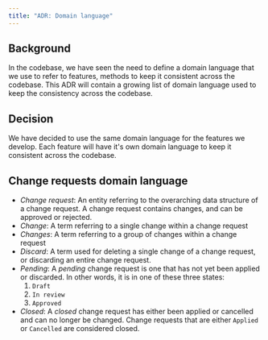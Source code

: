 ```yaml
---
title: "ADR: Domain language"
---
```


## Background

In the codebase, we have seen the need to define a domain language that we use to refer to features, methods to keep it consistent across the codebase. This ADR will contain a growing list of domain language used to keep the consistency across the codebase.

## Decision

We have decided to use the same domain language for the features we develop. Each feature will have it's own domain language to keep it consistent across the codebase.

## Change requests domain language

* *Change request*: An entity referring to the overarching data structure of a change request. A change request contains changes, and can be approved or rejected.
* *Change*: A term referring to a single change within a change request
* *Changes*: A term referring to a group of changes within a change request
* *Discard*: A term used for deleting a single change of a change request, or discarding an entire change request. 
* *Pending*: A *pending* change request is one that has not yet been applied or discarded. In other words, it is in one of these three states:
    1. `Draft`
    2. `In review`
    3. `Approved`
* *Closed*: A *closed* change request has either been applied or cancelled and can no longer be changed. Change requests that are either `Applied` or `Cancelled` are considered closed.

